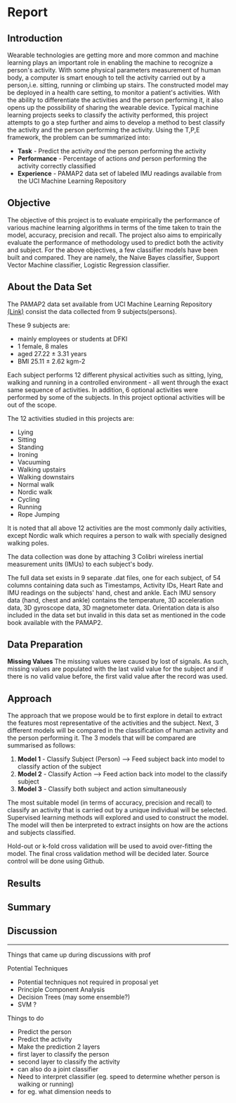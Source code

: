 # Report


## Introduction
Wearable technologies are getting more and more common and machine learning plays an important role in enabling the machine to recognize a person's activity. With some physical parameters measurement of human body, a computer is smart enough to tell the activity carried out by a person,i.e. sitting, running or climbing up stairs. The constructed model may be deployed in a health care setting, to monitor a patient's activities. With the ability to differentiate the activities and the person performing it, it also opens up the possibility of sharing the wearable device. Typical machine learning projects seeks to classify the activity performed, this project attempts to go a step further and aims to develop a method to best classify the activity and the person performing the activity. Using the T,P,E framework, the problem can be summarized into:

* **Task** - Predict the activity *and* the person performing the activity
* **Performance** - Percentage of actions *and* person performing the activity correctly classified
* **Experience** - PAMAP2 data set of labeled IMU readings available from the UCI Machine Learning Repository 

## Objective
The objective of this project is to evaluate empirically the performance of various machine learning algorithms in terms of the time taken to train the model, accuracy, precision and recall. The project also aims to empirically evaluate the performance of methodology used to predict both the activity and subject. For the above objectives, a few classifier models have been built and compared. They are namely, the Naive Bayes classifier, Support Vector Machine classifier, Logistic Regression classifier.

## About the Data Set

The PAMAP2 data set available from UCI Machine Learning Repository [(Link)](https://archive.ics.uci.edu/ml/datasets/PAMAP2+Physical+Activity+Monitoring) consist the data collected from 9 subjects(persons).

These 9 subjects are:
* mainly employees or students at DFKI
* 1 female, 8 males
* aged 27.22 ± 3.31 years
* BMI 25.11 ± 2.62 kgm-2

Each subject performs 12 different physical activities such as sitting, lying, walking and running in a controlled environment - all went through the exact same sequence of activities. In addition, 6 optional activities were performed by some of the subjects. In this project optional activities will be out of the scope.

The 12 activities studied in this projects are:
* Lying
* Sitting
* Standing
* Ironing
* Vacuuming
* Walking upstairs
* Walking downstairs
* Normal walk
* Nordic walk
* Cycling
* Running
* Rope Jumping

It is noted that all above 12 activities are the most commonly daily activities, except Nordic walk which requires a person to walk with specially designed walking poles.

The data collection was done by attaching 3 Colibri wireless inertial measurement units (IMUs) to each subject's body. 

The full data set exists in 9 separate .dat files, one for each subject, of 54 columns containing data such as Timestamps, Activity IDs, Heart Rate and IMU readings on the subjects' hand, chest and ankle. Each IMU sensory data (hand, chest and ankle) contains the temperature, 3D acceleration data, 3D gyroscope data, 3D magnetometer data. Orientation data is also included in the data set but invalid in this data set as mentioned in the code book available with the PAMAP2.

## Data Preparation
**Missing Values**
The missing values were caused by lost of signals. As such, missing values are populated with the last valid value for the subject and if there is no valid value before, the first valid value after the record was used. 

## Approach

The approach that we propose would be to first explore in detail to extract the features most representative of the activities and the subject. Next, 3 different models will be compared in the classification of human activity and the person performing it. The 3 models that will be compared are summarised as follows:

1. **Model 1** - Classify Subject (Person) --> Feed subject back into model to classify action of the subject
2. **Model 2** - Classify Action --> Feed action back into model to the classify subject
3. **Model 3** - Classify both subject and action simultaneously

The most suitable model (in terms of accuracy, precision and recall) to classify an activity that is carried out by a unique individual will be selected. Supervised learning methods will explored and used to construct the model. The model will then be interpreted to extract insights on how are the actions and subjects classified. 

Hold-out or k-fold cross validation will be used to avoid over-fitting the model. The final cross validation method will be decided later. Source control will be done using Github. 

## Results

## Summary

## Discussion


---

Things that came up during discussions with prof

Potential Techniques
* Potential techniques not required in proposal yet
* Principle Component Analysis
* Decision Trees (may some ensemble?)
* SVM ?

Things to do 
* Predict the person
* Predict the activity
* Make the prediction 2 layers 
* first layer to classify the person
* second layer to classify the activity
* can also do a joint classifier 
* Need to interpret classifier (eg. speed to determine whether person is walking or running)
* for eg. what dimension needs to 
